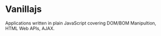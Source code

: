 # Vanillajs
Applications written in plain JavaScript covering DOM/BOM Manipultion, HTML Web APIs, AJAX.
